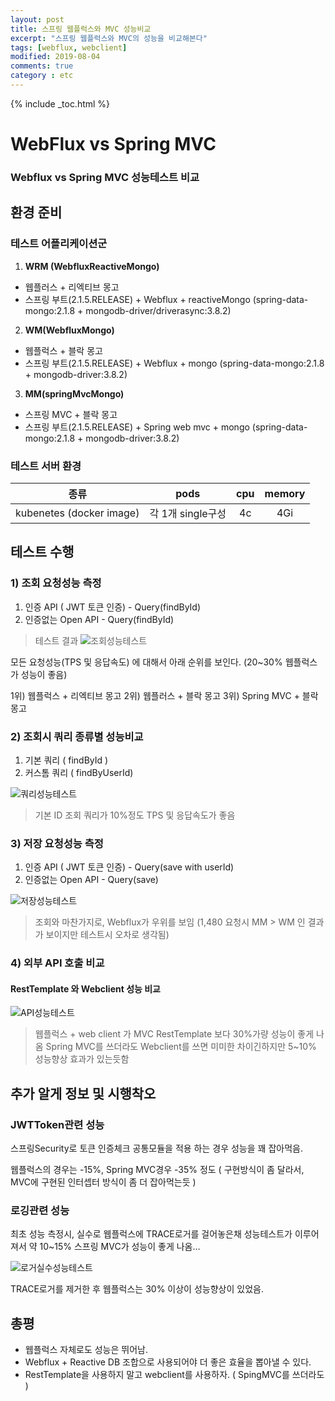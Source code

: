 ```yaml
---
layout: post
title: 스프링 웹플럭스와 MVC 성능비교 
excerpt: "스프링 웹플럭스와 MVC의 성능을 비교해본다"
tags: [webflux, webclient]
modified: 2019-08-04
comments: true
category : etc
---
```


{% include _toc.html %}

# WebFlux  vs Spring MVC

### Webflux vs Spring MVC 성능테스트 비교


## 환경 준비

### 테스트 어플리케이션군

1. **WRM (WebfluxReactiveMongo)**
- 웹플러스 + 리엑티브 몽고
- 스프링 부트(2.1.5.RELEASE) + Webflux + reactiveMongo (spring-data-mongo:2.1.8 + mongodb-driver/driverasync:3.8.2)

2. **WM(WebfluxMongo)** 
- 웹플럭스 + 블락 몽고
- 스프링 부트(2.1.5.RELEASE) + Webflux + mongo (spring-data-mongo:2.1.8 + mongodb-driver:3.8.2)

3. **MM(springMvcMongo)**
- 스프링 MVC + 블락 몽고
- 스프링 부트(2.1.5.RELEASE) + Spring web mvc + mongo (spring-data-mongo:2.1.8 + mongodb-driver:3.8.2)


### 테스트 서버 환경

|종류|pods|cpu|memory|
|:---:|:---:|:---:|:---:|
|kubenetes (docker image)|각 1개 single구성|  4c | 4Gi |




## 테스트 수행



### 1) 조회 요청성능 측정

1. 인증 API ( JWT 토큰 인증) - Query(findById)
2. 인증없는 Open API  - Query(findById)

> 테스트 결과
![조회성능테스트](http://gjchoi.github.io/images/webflux/%E1%84%89%E1%85%A5%E1%86%BC%E1%84%82%E1%85%B3%E1%86%BC%E1%84%90%E1%85%A6%E1%84%89%E1%85%B3%E1%84%90%E1%85%B3_%E1%84%8C%E1%85%A9%E1%84%92%E1%85%AC1.png)

모든 요청성능(TPS 및 응답속도) 에 대해서 아래 순위를 보인다.    (20~30% 웹플럭스가 성능이 좋음)

1위) 웹플럭스 + 리엑티브 몽고
2위) 웹플러스 + 블락 몽고
3위) Spring MVC + 블락 몽고


### 2) 조회시 쿼리 종류별 성능비교

1. 기본 쿼리 ( findById )
2. 커스톰 쿼리 ( findByUserId)

![쿼리성능테스트](http://gjchoi.github.io/images/webflux/%E1%84%89%E1%85%A5%E1%86%BC%E1%84%82%E1%85%B3%E1%86%BC%E1%84%90%E1%85%A6%E1%84%89%E1%85%B3%E1%84%90%E1%85%B3_%E1%84%8C%E1%85%A9%E1%84%92%E1%85%AC2.png)

> 기본 ID 조회 쿼리가 10%정도 TPS 및 응답속도가 좋음


### 3) 저장 요청성능 측정

1. 인증 API ( JWT 토큰 인증) - Query(save with userId)
2. 인증없는 Open API  - Query(save)

![저장성능테스트](http://gjchoi.github.io/images/webflux/%E1%84%89%E1%85%A5%E1%86%BC%E1%84%82%E1%85%B3%E1%86%BC%E1%84%90%E1%85%A6%E1%84%89%E1%85%B3%E1%84%90%E1%85%B3_%E1%84%8C%E1%85%A5%E1%84%8C%E1%85%A1%E1%86%BC.png)

> 조회와 마찬가지로, Webflux가 우위를 보임
> (1,480 요청시 MM > WM 인 결과가 보이지만 테스트시 오차로 생각됨)


### 4) 외부 API 호출 비교

#### RestTemplate 와 Webclient 성능 비교

![API성능테스트](http://gjchoi.github.io/images/webflux/%E1%84%89%E1%85%A5%E1%86%BC%E1%84%82%E1%85%B3%E1%86%BC%E1%84%90%E1%85%A6%E1%84%89%E1%85%B3%E1%84%90%E1%85%B3_%E1%84%8B%E1%85%AC%E1%84%87%E1%85%AEAPI%E1%84%92%E1%85%A9%E1%84%8E%E1%85%AE%E1%86%AF.png)

> 웹플럭스 + web client 가 MVC RestTemplate 보다 30%가량 성능이 좋게 나옴
> Spring MVC를 쓰더라도 Webclient를 쓰면 미미한 차이긴하지만 5~10% 성능향상 효과가 있는듯함


## 추가 알게 정보 및 시행착오



### JWTToken관련 성능

스프링Security로 토큰 인증체크 공통모듈을 적용 하는 경우 성능을 꽤 잡아먹음.

웹플럭스의 경우는 -15%, Spring MVC경우 -35% 정도 ( 구현방식이 좀 달라서, MVC에 구현된 인터셉터 방식이 좀 더 잡아먹는듯 )


### 로깅관련 성능

최초 성능 측정시, 실수로 웹플럭스에 TRACE로거를 걸어놓은채 성능테스트가 이루어져서
약 10~15% 스프링 MVC가 성능이 좋게 나옴…

![로거실수성능테스트](http://gjchoi.github.io/images/webflux/%E1%84%89%E1%85%A5%E1%86%BC%E1%84%82%E1%85%B3%E1%86%BC%E1%84%90%E1%85%A6%E1%84%89%E1%85%B3%E1%84%90%E1%85%B3_%E1%84%89%E1%85%B5%E1%86%AF%E1%84%89%E1%85%AE.png)


TRACE로거를 제거한 후 웹플럭스는 30% 이상이 성능향상이 있었음.


## 총평

- 웹플럭스 자체로도 성능은 뛰어남. 
- Webflux + Reactive DB 조합으로 사용되어야 더 좋은 효율을 뽑아낼 수 있다.
- RestTemplate을 사용하지 말고 webclient를 사용하자. ( SpingMVC를 쓰더라도 )
